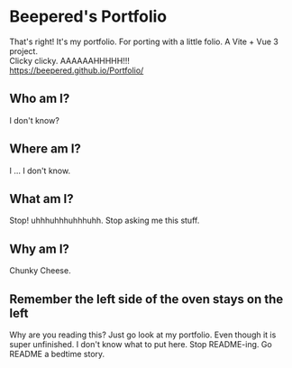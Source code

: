 # Beepered's Portfolio

That's right! It's my portfolio. For porting with a little folio.
A Vite + Vue 3 project.  
Clicky clicky. AAAAAAHHHHH!!!  
https://beepered.github.io/Portfolio/

## Who am I?

I don't know?

## Where am I?

I ... I don't know.

## What am I?

Stop! uhhhuhhhuhhhuhh. Stop asking me this stuff.

## Why am I?

Chunky Cheese.

## Remember the left side of the oven stays on the left

Why are you reading this? Just go look at my portfolio. Even though it is super unfinished.
I don't know what to put here. Stop README-ing. Go README a bedtime story.
